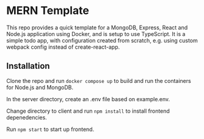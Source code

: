 # MERN Template
This repo provides a quick template for a MongoDB, Express, React and Node.js application using Docker, and is setup to use TypeScript. It is a simple todo app, with configuration created from scratch, e.g. using custom webpack config instead of create-react-app.

## Installation
Clone the repo and run `docker compose up` to build and run the containers for Node.js and MongoDB.

In the server directory, create an .env file based on example.env.

Change directory to client and run `npm install` to install frontend depenedencies.

Run `npm start` to start up frontend.

